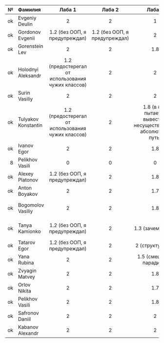 <div id="header" align="center">
  <div id="main">
  </div>
  
| **№**	| **Фамилия**  	| **Лаба 1** 	| **Лаба 2** 	| **Лаба 3** 	| **Лаба 4** 	|
|------:	|:--------------|:----------:	|:----------:	|:----------:	|:----------:	|
|    ok	 | Evgeniy Deulin|     2      	|     2      	|      1      	|     1.8       	|  
|    ok 	|Gordonov Evgenii|       1.2 (без ООП, я предупреждал)    	|        1.2  (без ООП, я предупреждал)  	|    2       	|    1.8     	|
|    ok 	|Gorenstein Lev|     2      	|      2      	|     1.8       	|      2      	|
|    ok 	|Holodnyi Aleksandr| 1.2 (предостерегал от использования чужих классов)  | 2 |     2       	|           1.8 	|
|    ok 	|Surin Vasiliy| 2 | 2 | 2  |       1.2    	|
|   ok 	|Tulyakov Konstantin| 1.2 (предостерегал от использования чужих классов) | 2 |      1.8 (в #52 пытается вывести в несуществующий абсолютный путь)    	|      2      	|
|    ok	| Ivanov Egor|         2 	|    2     	|         1.8   	|   1.8         	|
|   8 	| Pelikhov Vasili|        0   	|       0     	|       0     	|      0      	|
|   ok	| Alexey Platonov |       1.2 (без ООП, я предупреждал)     	|     2       	|         1.8   	|   1.8   ([;:])      	|
|   ok	|Anton Boyakov |      2     	|       2     	|       1.7     	|     1.8      	|
|   ok	|Bogomolov Vasiliy |    2      	|      2      	|         1.8   	|    1.5 (смешение парадигм)        	|
|   ok | Tanya Kamionko|        1.2 (без ООП, я предупреждал)  	|        2   	|         1.3 (зачем ООП?)   	|        1.5 (смешение парадигм)    	|
|   ok | Tatarov Egor |       1.2 (без ООП, я предупреждал)   	|    2      	|   2 (структура ок)     	|   2         	|
|   ok | Yana Rubina |      2     	|       2     	|       1.5 (смешение парадигм)   	|       1.8   	|
|   ok| Zvyagin Matvey|     2     	|       2    	|          1.8  	|       1.8    	|
|   ok| Orlov Nikita |     2     	|       2    	|          1.7  	|       1.8    	|
|   ok|     Pelikhov Vasili |     2     	|       2    	|          1.8  	|       1.5    	|
|   ok| Safronov Daniil |     2     	|       2    	|          2  	|       0    	|
|   ok| Kabanov Alexandr |     2     	|       2    	|          2  	|      2    	|
</div>
